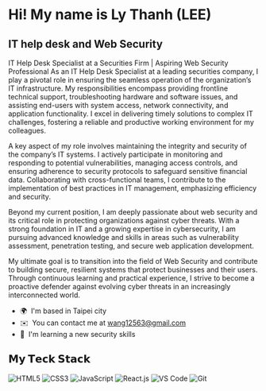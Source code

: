 Hi! My name is Ly Thanh (LEE)
======================================================================================================================================

IT help desk and Web Security
-----------------------------

IT Help Desk Specialist at a Securities Firm | Aspiring Web Security Professional As an IT Help Desk Specialist at a leading securities company, I play a pivotal role in ensuring the seamless operation of the organization’s IT infrastructure. My responsibilities encompass providing frontline technical support, troubleshooting hardware and software issues, and assisting end-users with system access, network connectivity, and application functionality. I excel in delivering timely solutions to complex IT challenges, fostering a reliable and productive working environment for my colleagues. 

A key aspect of my role involves maintaining the integrity and security of the company’s IT systems. I actively participate in monitoring and responding to potential vulnerabilities, managing access controls, and ensuring adherence to security protocols to safeguard sensitive financial data. Collaborating with cross-functional teams, I contribute to the implementation of best practices in IT management, emphasizing efficiency and security.

Beyond my current position, I am deeply passionate about web security and its critical role in protecting organizations against cyber threats. With a strong foundation in IT and a growing expertise in cybersecurity, I am pursuing advanced knowledge and skills in areas such as vulnerability assessment, penetration testing, and secure web application development.

My ultimate goal is to transition into the field of Web Security and contribute to building secure, resilient systems that protect businesses and their users. Through continuous learning and practical experience, I strive to become a proactive defender against evolving cyber threats in an increasingly interconnected world.

* 🌍  I'm based in Taipei city
* ✉️  You can contact me at [wang12563@gmail.com](mailto:wang12563@gmail.com)
* 🧠  I'm learning a new security skills

## 𝗠𝘆 𝗧𝗲𝗰𝗸 𝗦𝘁𝗮𝗰𝗸
![HTML5](https://img.shields.io/badge/-HTML5-%23E44D27?style=flat-square&logo=html5&logoColor=ffffff)
![CSS3](https://img.shields.io/badge/-CSS3-%231572B6?style=flat-square&logo=css3)
![JavaScript](https://img.shields.io/badge/-JavaScript-%23F7DF1C?style=flat-square&logo=javascript&logoColor=000000&labelColor=%23F7DF1C&color=%23FFCE5A)
![React.js](https://img.shields.io/badge/-React.js-%23282C34?style=flat-square&logo=react)
![VS Code](https://img.shields.io/badge/-VSCode-%23007ACC?style=flat-square&logo=visual-studio-code)
![Git](https://img.shields.io/badge/-Git-%23F05032?style=flat-square&logo=git&logoColor=%23ffffff)
